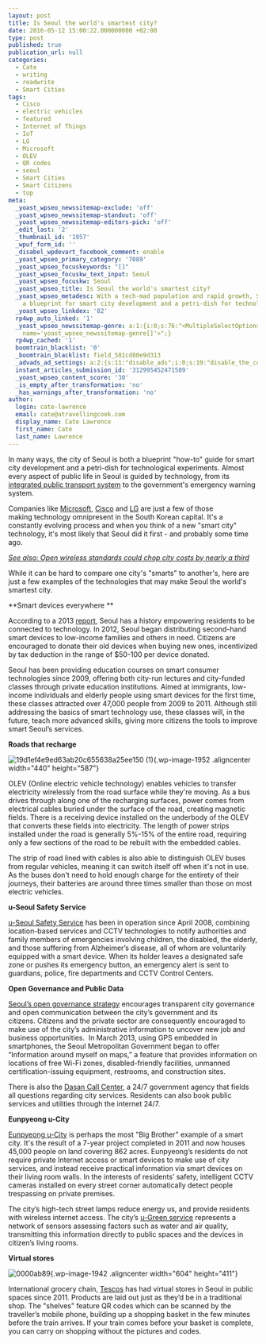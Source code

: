 ```yaml
---
layout: post
title: Is Seoul the world's smartest city?
date: 2016-05-12 15:00:22.000000000 +02:00
type: post
published: true
publication_url: null
categories:
  - Cate
  - writing
  - readwrite
  - Smart Cities
tags:
  - Cisco
  - electric vehicles
  - featured
  - Internet of Things
  - IoT
  - LG
  - Microsoft
  - OLEV
  - QR codes
  - seoul
  - Smart Cities
  - Smart Citizens
  - top
meta:
  _yoast_wpseo_newssitemap-exclude: 'off'
  _yoast_wpseo_newssitemap-standout: 'off'
  _yoast_wpseo_newssitemap-editors-pick: 'off'
  _edit_last: '2'
  _thumbnail_id: '1957'
  _wpuf_form_id: ''
  _disabel_wpdevart_facebook_comment: enable
  _yoast_wpseo_primary_category: '7089'
  _yoast_wpseo_focuskeywords: "[]"
  _yoast_wpseo_focuskw_text_input: Seoul
  _yoast_wpseo_focuskw: Seoul
  _yoast_wpseo_title: Is Seoul the world's smartest city?
  _yoast_wpseo_metadesc: With a tech-mad population and rapid growth, Seoul is both
    a blueprint for smart city development and a petri-dish for technological experiments.
  _yoast_wpseo_linkdex: '82'
  rp4wp_auto_linked: '1'
  _yoast_wpseo_newssitemap-genre: a:1:{i:0;s:76:"<MultipleSelectOptions {} for select
    name='yoast_wpseo_newssitemap-genre[]'>";}
  rp4wp_cached: '1'
  boomtrain_blacklist: '0'
  _boomtrain_blacklist: field_581cd80e9d313
  _advads_ad_settings: a:2:{s:11:"disable_ads";i:0;s:19:"disable_the_content";i:0;}
  instant_articles_submission_id: '312995452471589'
  _yoast_wpseo_content_score: '30'
  _is_empty_after_transformation: 'no'
  _has_warnings_after_transformation: 'no'
author:
  login: cate-lawrence
  email: cate@atravellingcook.com
  display_name: Cate Lawrence
  first_name: Cate
  last_name: Lawrence
---
```

In many ways, the city of Seoul is both a blueprint "how-to" guide for
smart city development and a petri-dish for technological experiments.
Almost every aspect of public life in Seoul is guided by technology,
from its [integrated public transport
system](http://city.lgcns.com/Contents/EN/Main/Main.aspx) to the
government's emergency warning system.

Companies like
[Microsoft](https://citynetmembers.wordpress.com/2013/10/08/announcing-microsoft-citynext-joins-the-2013-citynet-seoul-congress/),
[Cisco](http://www.cisco.com/web/KR/innovationcenter/songdo/index-en.html) and
[LG](http://city.lgcns.com/Contents/EN/Main/Main.aspx) are just a few of
those making technology omnipresent in the South Korean capital. It's a
constantly evolving process and when you think of a new "smart city"
technology, it's most likely that Seoul did it first - and probably some
time ago.

[*See also: Open wireless standards could chop city costs by nearly a
third*](https://readwrite.com/2016/05/07/smart-cities-open-wireless-standards-ct4/)

While it can be hard to compare one city's "smarts" to another's, here
are just a few examples of the technologies that may make Seoul the
world's smartest city.

**Smart devices everywhere **

According to a 2013
[report](http://www.itu.int/dms_pub/itu-t/oth/23/01/T23010000190001PDFE.pdf),
Seoul has a history empowering residents to be connected to technology.
In 2012, Seoul began distributing second-hand smart devices to
low-income families and others in need. Citizens are encouraged to
donate their old devices when buying new ones, incentivized by tax
deduction in the range of \$50-100 per device donated.

Seoul has been providing education courses on smart consumer
technologies since 2009, offering both city-run lectures and city-funded
classes through private education institutions. Aimed at immigrants,
low-income individuals and elderly people using smart devices for the
first time, these classes attracted over 47,000 people from 2009 to
2011. Although still addressing the basics of smart technology use,
these classes will, in the future, teach more advanced skills, giving
more citizens the tools to improve smart Seoul’s services.

**Roads that recharge**

![19d1ef4e9ed63ab20c655638a25ee150
(1)](rw-import/19d1ef4e9ed63ab20c655638a25ee150-1-768x1024.jpg){.wp-image-1952
.aligncenter width="440" height="587"}

OLEV (Online electric vehicle technology) enables vehicles to transfer
electricity wirelessly from the road surface while they're moving. As a
bus drives through along one of the recharging surfaces, power comes
from electrical cables buried under the surface of the road, creating
magnetic fields. There is a receiving device installed on the underbody
of the OLEV that converts these fields into electricity. The length of
power strips installed under the road is generally 5%-15% of the entire
road, requiring only a few sections of the road to be rebuilt with the
embedded cables.

The strip of road lined with cables is also able to distinguish OLEV
buses from regular vehicles, meaning it can switch itself off when it's
not in use. As the buses don't need to hold enough charge for the
entirety of their journeys, their batteries are around three times
smaller than those on most electric vehicles.

**u-Seoul Safety Service**

[u-Seoul Safety
Service](https://www.tekes.fi/globalassets/global/ohjelmat-ja-palvelut/ohjelmat/ubicom/aineistot/raportit/korea/ubiquitouscityinkorea.pdf)
has been in operation since April 2008, combining location-based
services and CCTV technologies to notify authorities and family members
of emergencies involving children, the disabled, the elderly, and those
suffering from Alzheimer’s disease, all of whom are voluntarily equipped
with a smart device. When its holder leaves a designated safe zone or
pushes its emergency button, an emergency alert is sent to guardians,
police, fire departments and CCTV Control Centers.

**Open Governance and Public Data**

[Seoul’s open governance
strategy](http://citynet-ap.org/wp-content/uploads/2014/06/Seoul-e-Government-English.pdf)
encourages transparent city governance and open communication between
the city’s government and its citizens. Citizens and the private sector
are consequently encouraged to make use of the city’s administrative
information to uncover new job and business opportunities.  In March
2013, using GPS embedded in smartphones, the Seoul Metropolitan
Government began to offer “Information around myself on maps,” a feature
that provides information on locations of free Wi-Fi zones,
disabled-friendly facilities, unmanned certification-issuing equipment,
restrooms, and construction sites.

There is also the [Dasan Call
Center,](http://120dasan.seoul.go.kr/foreign/english.html) a 24/7
government agency that fields all questions regarding city services.
Residents can also book public services and utilities through the
internet 24/7.

**Eunpyeong u-City**

[Eunpyeong
u-City](http://city.lgcns.com/Contents/EN/CaseStudy/CaseView.aspx?pageNo=1&iclsNo=&caseNo=21&searchStr=%22)
is perhaps the most "Big Brother" example of a smart city. It's the
result of a 7-year project completed in 2011 and now houses 45,000
people on land covering 862 acres. Eunpyeong’s residents do not require
private Internet access or smart devices to make use of city services,
and instead receive practical information via smart devices on their
living room walls. In the interests of residents’ safety, intelligent
CCTV cameras installed on every street corner automatically detect
people trespassing on private premises.

The city’s high-tech street lamps reduce energy us, and provide
residents with wireless internet access. The city’s [u-Green
service](https://www.tekes.fi/globalassets/global/ohjelmat-ja-palvelut/ohjelmat/ubicom/aineistot/raportit/korea/ubiquitouscityinkorea.pdf)
represents a network of sensors assessing factors such as water and air
quality, transmitting this information directly to public spaces and the
devices in citizen’s living rooms.

**Virtual stores**

![0000ab89](rw-import/0000ab89-1024x697.jpeg){.wp-image-1942
.aligncenter width="604" height="411"}

International grocery chain,
[Tescos](http://www.telegraph.co.uk/technology/mobile-phones/8601147/Tesco-builds-virtual-shops-for-Korean-commuters.html)
has had virtual stores in Seoul in public spaces since 2011. Products
are laid out just as they’d be in a traditional shop. The "shelves"
feature QR codes which can be scanned by the traveller’s mobile phone,
building up a shopping basket in the few minutes before the train
arrives. If your train comes before your basket is complete, you can
carry on shopping without the pictures and codes.
